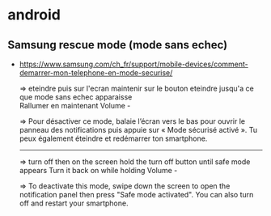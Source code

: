 # android

## Samsung rescue mode (mode sans echec)
* https://www.samsung.com/ch_fr/support/mobile-devices/comment-demarrer-mon-telephone-en-mode-securise/  

  => eteindre puis sur l'ecran maintenir sur le bouton eteindre jusqu'a ce que mode sans echec apparaisse  
  Rallumer en maintenant Volume -
  
  => Pour désactiver ce mode, balaie l’écran vers le bas pour ouvrir le panneau des notifications puis appuie sur « Mode sécurisé activé ». Tu peux également éteindre et redémarrer ton smartphone.  
  
  _________________________________________  
  
  => turn off then on the screen hold the turn off button until safe mode appears
   Turn it back on while holding Volume -
  
   => To deactivate this mode, swipe down the screen to open the notification panel then press "Safe mode activated". You can also turn off and restart your smartphone. 

